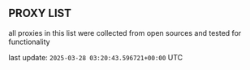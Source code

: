 ## PROXY LIST

all proxies in this list were collected from open sources and tested for functionality

last update: `2025-03-28 03:20:43.596721+00:00` UTC